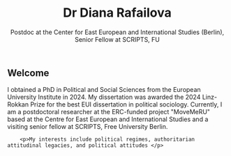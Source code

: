 <html>
  <head>
  </head>
  <body>
      <header>
        <h1>Dr Diana Rafailova</h1>
        <p>Postdoc at the Center for East European and International Studies (Berlin), Senior Fellow at SCRIPTS, FU </p>
      </header>
      <section>
        <h1>Welcome </h1>
        <p>I obtained a PhD in Political and Social Sciences from the European University Institute in 2024. My dissertation was awarded the 2024 Linz-Rokkan Prize for the best EUI dissertation in political sociology. Currently, I am a postdoctoral researcher at the ERC-funded project "MoveMeRU" based at the Centre for East European and International Studies and a visiting senior fellow at SCRIPTS, Free University Berlin.</p>

        <p>My interests include political regimes, authoritarian attitudinal legacies, and political attitudes </p>
  </body>
</html>
